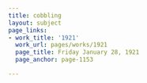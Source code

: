 ```yaml
---
title: cobbling
layout: subject
page_links:
- work_title: '1921'
  work_url: pages/works/1921
  page_title: Friday January 28, 1921
  page_anchor: page-1153

---
```

